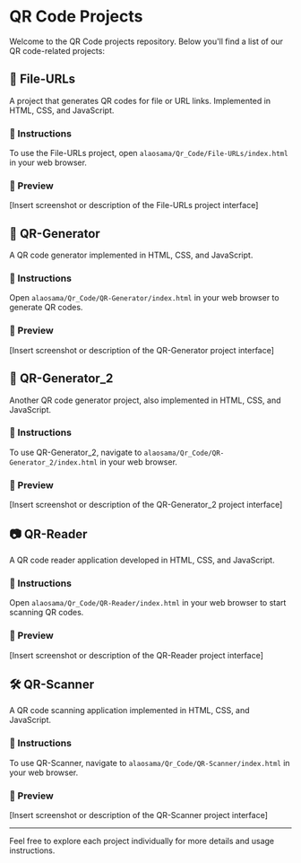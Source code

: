 # QR Code Projects

Welcome to the QR Code projects repository. Below you'll find a list of our QR code-related projects:

## 📂 File-URLs

A project that generates QR codes for file or URL links. Implemented in HTML, CSS, and JavaScript.

### 📝 Instructions

To use the File-URLs project, open `alaosama/Qr_Code/File-URLs/index.html` in your web browser.

### 👀 Preview

[Insert screenshot or description of the File-URLs project interface]

## 📱 QR-Generator

A QR code generator implemented in HTML, CSS, and JavaScript.

### 📝 Instructions

Open `alaosama/Qr_Code/QR-Generator/index.html` in your web browser to generate QR codes.

### 👀 Preview

[Insert screenshot or description of the QR-Generator project interface]

## 🚀 QR-Generator_2

Another QR code generator project, also implemented in HTML, CSS, and JavaScript.

### 📝 Instructions

To use QR-Generator_2, navigate to `alaosama/Qr_Code/QR-Generator_2/index.html` in your web browser.

### 👀 Preview

[Insert screenshot or description of the QR-Generator_2 project interface]

## 📷 QR-Reader

A QR code reader application developed in HTML, CSS, and JavaScript.

### 📝 Instructions

Open `alaosama/Qr_Code/QR-Reader/index.html` in your web browser to start scanning QR codes.

### 👀 Preview

[Insert screenshot or description of the QR-Reader project interface]

## 🛠️ QR-Scanner

A QR code scanning application implemented in HTML, CSS, and JavaScript.

### 📝 Instructions

To use QR-Scanner, navigate to `alaosama/Qr_Code/QR-Scanner/index.html` in your web browser.

### 👀 Preview

[Insert screenshot or description of the QR-Scanner project interface]

---

Feel free to explore each project individually for more details and usage instructions.
